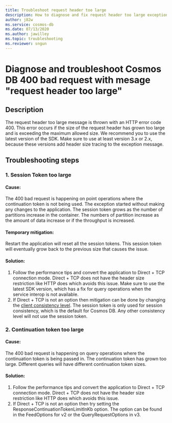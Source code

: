 ```yaml
---
title: Troubleshoot request header too large
description: How to diagnose and fix request header too large exception
author: j82w
ms.service: cosmos-db
ms.date: 07/13/2020
ms.author: jawilley
ms.topic: troubleshooting
ms.reviewer: sngun
---
```


# Diagnose and troubleshoot Cosmos DB 400 bad request with mesage "request header too large"

## Description
The request header too large message is thrown with an HTTP error code 400. This error occurs if the size of the request header has grown too large and is exceeding the maximum allowed size. We recommend you to use the latest version of the SDK. Make sure to use at least version 3.x or 2.x, because these versions add header size tracing to the exception message.

## Troubleshooting steps

### 1. Session Token too large

#### Cause:
The 400 bad request is happening on point operations where the continuation token is not being used. The exception started without making any changes to the application. The session token grows as the number of partitions increase in the container. The numbers of partition increase as the amount of data increase or if the throughput is increased.

#### Temporary mitigation: 
Restart the application will reset all the session tokens. This session token will eventually grow back to the previous size that causes the issue.

#### Solution:
1. Follow the performance tips and convert the application to Direct + TCP connection mode. Direct + TCP does not have the header size restriction like HTTP does which avoids this issue. Make sure to use the latest SDK version, which has a fix for query operations when the service interop is not available.
2. If Direct + TCP is not an option then mitigation can be done by changing the [client consistency level](how-to-manage-consistency.md). The session token is only used for session consistency, which is the default for Cosmos DB. Any other consistency level will not use the session token.

### 2. Continuation token too large

#### Cause:
The 400 bad request is happening on query operations where the continuation token is being passed in. The continuation token has grown too large. Different queries will have different continuation token sizes.
    
#### Solution:
1. Follow the performance tips and convert the application to Direct + TCP connection mode. Direct + TCP does not have the header size restriction like HTTP does which avoids this issue.
3. If Direct + TCP is not an option then try setting the ResponseContinuationTokenLimitInKb option. The option can be found in the FeedOptions for v2 or the QueryRequestOptions in v3.
